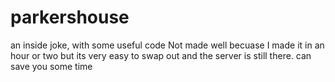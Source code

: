 # parkershouse
an inside joke, with some useful code
Not made well becuase I made it in an hour or two but its very easy to swap out and the server is still there. can save you some time
